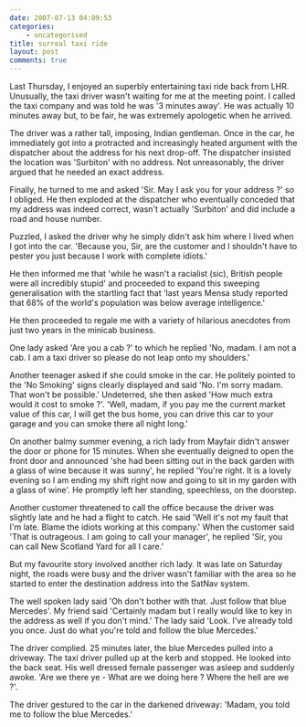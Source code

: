 ```yaml
---
date: 2007-07-13 04:09:53
categories:
    - uncategorised
title: surreal taxi ride
layout: post
comments: true
---
```

Last Thursday, I enjoyed an superbly entertaining taxi ride back from
LHR. Unusually, the taxi driver wasn't waiting for me at the meeting
point. I called the taxi company and was told he was '3 minutes away'.
He was actually 10 minutes away but, to be fair, he was extremely
apologetic when he arrived.

The driver was a rather tall, imposing, Indian gentleman. Once in the
car, he immediately got into a protracted and increasingly heated
argument with the dispatcher about the address for his next drop-off.
The dispatcher insisted the location was 'Surbiton' with no address. Not
unreasonably, the driver argued that he needed an exact address.

Finally, he turned to me and asked 'Sir. May I ask you for your address
?' so I obliged. He then exploded at the dispatcher who eventually
conceded that my address was indeed correct, wasn't actually 'Surbiton'
and did include a road and house number.

Puzzled, I asked the driver why he simply didn't ask him where I lived
when I got into the car. 'Because you, Sir, are the customer and I
shouldn't have to pester you just because I work with complete idiots.'

He then informed me that 'while he wasn't a racialist (sic), British
people were all incredibly stupid' and proceeded to expand this sweeping
generalisation with the startling fact that 'last years Mensa study
reported that 68% of the world's population was below average
intelligence.'

He then proceeded to regale me with a variety of hilarious anecdotes
from just two years in the minicab business.

One lady asked 'Are you a cab ?' to which he replied 'No, madam. I am
not a cab. I am a taxi driver so please do not leap onto my shoulders.'

Another teenager asked if she could smoke in the car. He politely
pointed to the 'No Smoking' signs clearly displayed and said 'No. I'm
sorry madam. That won't be possible.' Undeterred, she then asked 'How
much extra would it cost to smoke ?'. 'Well, madam, if you pay me the
current market value of this car, I will get the bus home, you can drive
this car to your garage and you can smoke there all night long.'

On another balmy summer evening, a rich lady from Mayfair didn't answer
the door or phone for 15 minutes. When she eventually deigned to open
the front door and announced 'she had been sitting out in the back
garden with a glass of wine because it was sunny', he replied 'You're
right. It is a lovely evening so I am ending my shift right now and
going to sit in my garden with a glass of wine'. He promptly left her
standing, speechless, on the doorstep.

Another customer threatened to call the office because the driver was
slightly late and he had a flight to catch. He said 'Well it's not my
fault that I'm late. Blame the idiots working at this company.' When the
customer said 'That is outrageous. I am going to call your manager', he
replied 'Sir, you can call New Scotland Yard for all I care.'

But my favourite story involved another rich lady. It was late on
Saturday night, the roads were busy and the driver wasn't familiar with
the area so he started to enter the destination address into the SatNav
system.

The well spoken lady said 'Oh don't bother with that. Just follow that
blue Mercedes'. My friend said 'Certainly madam but I really would like
to key in the address as well if you don't mind.' The lady said 'Look.
I've already told you once. Just do what you're told and follow the blue
Mercedes.'

The driver complied. 25 minutes later, the blue Mercedes pulled into a
driveway. The taxi driver pulled up at the kerb and stopped. He looked
into the back seat. His well dressed female passenger was asleep and
suddenly awoke. 'Are we there ye - What are we doing here ? Where the
hell are we ?'.

The driver gestured to the car in the darkened driveway: 'Madam, you
told me to follow the blue Mercedes.'
